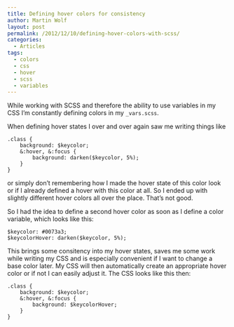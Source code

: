 ```yaml
---
title: Defining hover colors for consistency
author: Martin Wolf
layout: post
permalink: /2012/12/10/defining-hover-colors-with-scss/
categories:
  - Articles
tags:
  - colors
  - css
  - hover
  - scss
  - variables
---
```

While working with SCSS and therefore the ability to use variables in my CSS I&#8217;m constantly defining colors in my `_vars.scss`.

When defining hover states I over and over again saw me writing things like

<pre class="lang-css"><code class="lang-css">.class {
	background: $keycolor;
	&:hover, &:focus {
		background: darken($keycolor, 5%);
	}
}</code></pre>

or simply don&#8217;t remembering how I made the hover state of this color look or if I already defined a hover with this color at all. So I ended up with slightly different hover colors all over the place. That&#8217;s not good.

So I had the idea to define a second hover color as soon as I define a color variable, which looks like this:

<pre class="lang-css"><code class="lang-css">$keycolor: #0073a3;
$keycolorHover: darken($keycolor, 5%);</code></pre>

This brings some consitency into my hover states, saves me some work while writing my CSS and is especially convenient if I want to change a base color later. My CSS will then automatically create an appropriate hover color or if not I can easily adjust it. The CSS looks like this then:

<pre class="lang-css"><code class="lang-css">.class {
	background: $keycolor;
	&:hover, &:focus {
		background: $keycolorHover;
	}
}</code></pre>